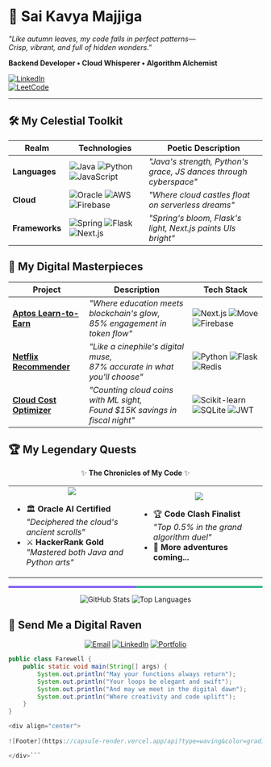 # 🍁 Sai Kavya Majjiga 
*"Like autumn leaves, my code falls in perfect patterns—*  
*Crisp, vibrant, and full of hidden wonders."*  

**Backend Developer • Cloud Whisperer • Algorithm Alchemist**  

[![LinkedIn](https://img.shields.io/badge/LinkedIn-Let's_Share_Harvest-blue?style=for-the-badge&logo=linkedin)](https://www.linkedin.com/in/sai-kavya-m-6a76252a7/)  
[![LeetCode](https://img.shields.io/badge/LeetCode-350%2B_Autumn_Leaves-orange?style=for-the-badge&logo=leetcode)](https://leetcode.com/u/Saikavya_04/)  

---

<!-- 🌠 Tech Stack Constellation -->
## 🛠️ **My Celestial Toolkit**
<div align="center">
  
| **Realm**       | **Technologies**                                                                 | **Poetic Description**                          |
|-----------------|---------------------------------------------------------------------------------|------------------------------------------------|
| **Languages**   | ![Java](https://img.shields.io/badge/Java-ED8B00?logo=openjdk&logoColor=white) ![Python](https://img.shields.io/badge/Python-3776AB?logo=python&logoColor=white) ![JavaScript](https://img.shields.io/badge/JavaScript-F7DF1E?logo=javascript&logoColor=black) | *"Java's strength, Python's grace, JS dances through cyberspace"* |
| **Cloud**       | ![Oracle](https://img.shields.io/badge/Oracle-F80000?logo=oracle&logoColor=white) ![AWS](https://img.shields.io/badge/AWS-232F3E?logo=amazonaws&logoColor=white) ![Firebase](https://img.shields.io/badge/Firebase-FFCA28?logo=firebase&logoColor=black) | *"Where cloud castles float on serverless dreams"* |
| **Frameworks**  | ![Spring](https://img.shields.io/badge/Spring-6DB33F?logo=spring&logoColor=white) ![Flask](https://img.shields.io/badge/Flask-000000?logo=flask&logoColor=white) ![Next.js](https://img.shields.io/badge/Next.js-000000?logo=next.js&logoColor=white) | *"Spring's bloom, Flask's light, Next.js paints UIs bright"* |

</div>

<!-- 🌌 Project Showcase with Animated Cards -->
## 🎨 **My Digital Masterpieces**
<div align="center">
  
| Project | Description | Tech Stack |
|---------|-------------|------------|
| **[Aptos Learn-to-Earn](https://github.com/Saikavyam/Aptos--LearntoEarn)** | *"Where education meets blockchain's glow,<br>85% engagement in token flow"* | ![Next.js](https://img.shields.io/badge/-Next.js-000000?style=flat&logo=next.js) ![Move](https://img.shields.io/badge/-Move-5E17EB?style=flat) ![Firebase](https://img.shields.io/badge/-Firebase-FFCA28?style=flat&logo=firebase) |
| **[Netflix Recommender](https://github.com/Saikavyam/NetflixRecommendation)** | *"Like a cinephile's digital muse,<br>87% accurate in what you'll choose"* | ![Python](https://img.shields.io/badge/-Python-3776AB?style=flat&logo=python) ![Flask](https://img.shields.io/badge/-Flask-000000?style=flat&logo=flask) ![Redis](https://img.shields.io/badge/-Redis-DC382D?style=flat&logo=redis) |
| **[Cloud Cost Optimizer](https://github.com/Saikavyam/cloud-spend-sculptorl)** | *"Counting cloud coins with ML sight,<br>Found $15K savings in fiscal night"* | ![Scikit-learn](https://img.shields.io/badge/-Scikit_learn-F7931E?style=flat&logo=scikit-learn) ![SQLite](https://img.shields.io/badge/-SQLite-003B57?style=flat&logo=sqlite) ![JWT](https://img.shields.io/badge/-JWT-000000?style=flat&logo=json-web-tokens) |

</div>

## 🏆 **My Legendary Quests**

<div align="center">
  
✨ **The Chronicles of My Code** ✨

<table>
  <tr>
    <td align="center" width="50%">
      <img src="https://img.shields.io/badge/2024-Cloud_Year-7F5AF0?style=for-the-badge&logo=bookstack&logoColor=white">
      <ul style="text-align: left;">
        <li>🏛️ <b>Oracle AI Certified</b><br><i>"Deciphered the cloud's ancient scrolls"</i></li>
        <li>⚔️ <b>HackerRank Gold</b><br><i>"Mastered both Java and Python arts"</i></li>
      </ul>
    </td>
    <td align="center" width="50%">
      <img src="https://img.shields.io/badge/2025-Algorithm_Year-2CB67D?style=for-the-badge&logo=chess-knight&logoColor=white">
      <ul style="text-align: left;">
        <li>🏆 <b>Code Clash Finalist</b><br><i>"Top 0.5% in the grand algorithm duel"</i></li>
        <li>🔮 <b>More adventures coming...</b></li>
      </ul>
    </td>
  </tr>
</table>

<!-- Visual Timeline Bar -->
<div style="background: linear-gradient(90deg, #7F5AF0 50%, #2CB67D 50%); height: 4px; width: 100%; margin: 10px 0;"></div>

</div>
<div align="center">
  
![GitHub Stats](https://github-readme-stats.vercel.app/api?username=Saikavyam&show_icons=true&theme=radical&hide_title=true&include_all_commits=true&count_private=true&custom_title=My%20Code%20Constellation)
![Top Languages](https://github-readme-stats.vercel.app/api/top-langs/?username=Saikavyam&layout=compact&theme=nightowl&hide_border=true)

</div>



<!-- 📬 Contact Section -->
## 🌙 **Send Me a Digital Raven**
<div align="center">
  
[![Email](https://img.shields.io/badge/-8.saikavya12@gmail.com-D14836?style=for-the-badge&logo=gmail&logoColor=white)](mailto:8.saikavya12@gmail.com)
[![LinkedIn](https://img.shields.io/badge/-Let's_Collab-0A66C2?style=for-the-badge&logo=linkedin&logoColor=white)](https://www.linkedin.com/in/sai-kavya-m-6a76252a7/)
[![Portfolio](https://img.shields.io/badge/-Explore_My_World-FF7139?style=for-the-badge&logo=vercel&logoColor=white)](https://my-portfolio-three-umber-11.vercel.app/)

</div>


```java
public class Farewell {
    public static void main(String[] args) {
        System.out.println("May your functions always return");
        System.out.println("Your loops be elegant and swift");
        System.out.println("And may we meet in the digital dawn");
        System.out.println("Where creativity and code uplift");
    }
}

<div align="center">
  
![Footer](https://capsule-render.vercel.app/api?type=waving&color=gradient&height=120&section=footer&fontSize=20&fontAlignY=65&text=Thank+You+For+Exploring+My+Digital+Universe)

</div>```
